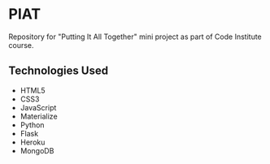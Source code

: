 # PIAT

Repository for "Putting It All Together" mini project as part of Code Institute course.

## Technologies Used
- HTML5
- CSS3
- JavaScript
- Materialize
- Python
- Flask
- Heroku
- MongoDB